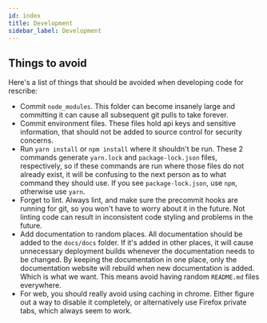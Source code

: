 ```yaml
---
id: index
title: Development
sidebar_label: Development
---
```


## Things to avoid

Here's a list of things that should be avoided when developing code for rescribe:

- Commit `node_modules`. This folder can become insanely large and committing it can cause all subsequent git pulls to take forever.
- Commit environment files. These files hold api keys and sensitive information, that should not be added to source control for security concerns.
- Run `yarn install` or `npm install` where it shouldn't be run. These 2 commands generate `yarn.lock` and `package-lock.json` files, respectively, so if these commands are run where those files do not already exist, it will be confusing to the next person as to what command they should use. If you see `package-lock.json`, use `npm`, otherwise use `yarn`.
- Forget to lint. Always lint, and make sure the precommit hooks are running for git, so you won't have to worry about it in the future. Not linting code can result in inconsistent code styling and problems in the future.
- Add documentation to random places. All documentation should be added to the `docs/docs` folder. If it's added in other places, it will cause unnecessary deployment builds whenever the documentation needs to be changed. By keeping the documentation in one place, only the documentation website will rebuild when new documentation is added. Which is what we want. This means avoid having random `README.md` files everywhere.
- For web, you should really avoid using caching in chrome. Either figure out a way to disable it completely, or alternatively use Firefox private tabs, which always seem to work.
